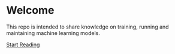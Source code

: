 # Welcome

This repo is intended to share knowledge on training, running and maintaining machine learning models.

[Start Reading](https://littlev.github.io/notes-on-models/)
